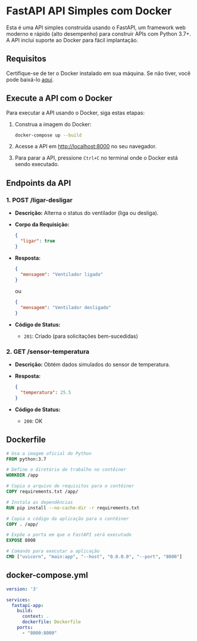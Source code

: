 # FastAPI API Simples com Docker

Esta é uma API simples construída usando o FastAPI, um framework web moderno e rápido (alto desempenho) para construir APIs com Python 3.7+. A API inclui suporte ao Docker para fácil implantação.

## Requisitos

Certifique-se de ter o Docker instalado em sua máquina. Se não tiver, você pode baixá-lo [aqui](https://www.docker.com/get-started).

## Execute a API com o Docker

Para executar a API usando o Docker, siga estas etapas:

1. Construa a imagem do Docker:
   ```bash
   docker-compose up --build
   ```

2. Acesse a API em [http://localhost:8000](http://localhost:8000) no seu navegador.

3. Para parar a API, pressione `Ctrl+C` no terminal onde o Docker está sendo executado.

## Endpoints da API

### 1. **POST /ligar-desligar**

- **Descrição:** Alterna o status do ventilador (liga ou desliga).

- **Corpo da Requisição:**
  ```json
  {
    "ligar": true
  }
  ```

- **Resposta:**
  ```json
  {
    "mensagem": "Ventilador ligado"
  }
  ```
  ou
  ```json
  {
    "mensagem": "Ventilador desligado"
  }
  ```

- **Código de Status:**
  - `201`: Criado (para solicitações bem-sucedidas)

### 2. **GET /sensor-temperatura**

- **Descrição:** Obtém dados simulados do sensor de temperatura.

- **Resposta:**
  ```json
  {
    "temperatura": 25.5
  }
  ```

- **Código de Status:**
  - `200`: OK

## Dockerfile

```Dockerfile
# Usa a imagem oficial do Python
FROM python:3.7

# Define o diretório de trabalho no contêiner
WORKDIR /app

# Copia o arquivo de requisitos para o contêiner
COPY requirements.txt /app/

# Instala as dependências
RUN pip install --no-cache-dir -r requirements.txt

# Copia o código da aplicação para o contêiner
COPY . /app/

# Expõe a porta em que o FastAPI será executado
EXPOSE 8000

# Comando para executar a aplicação
CMD ["uvicorn", "main:app", "--host", "0.0.0.0", "--port", "8000"]
```

## docker-compose.yml

```yaml
version: '3'

services:
  fastapi-app:
    build:
      context: .
      dockerfile: Dockerfile
    ports:
      - "8000:8000"
```